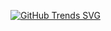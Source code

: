 [![GitHub Trends SVG](https://api.githubtrends.io/user/svg/haffla/langs?time_range=one_year&include_private=True&loc_metric=changed&theme=synthwaves)](https://githubtrends.io)
